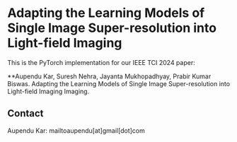 


# Adapting the Learning Models of Single Image Super-resolution into Light-field Imaging
This is the PyTorch implementation for our IEEE TCI 2024 paper:

**Aupendu Kar, Suresh Nehra, Jayanta Mukhopadhyay, Prabir Kumar Biswas. Adapting the Learning Models of Single Image Super-resolution into Light-field Imaging Imaging. 





## Contact
Aupendu Kar: mailtoaupendu[at]gmail[dot]com
